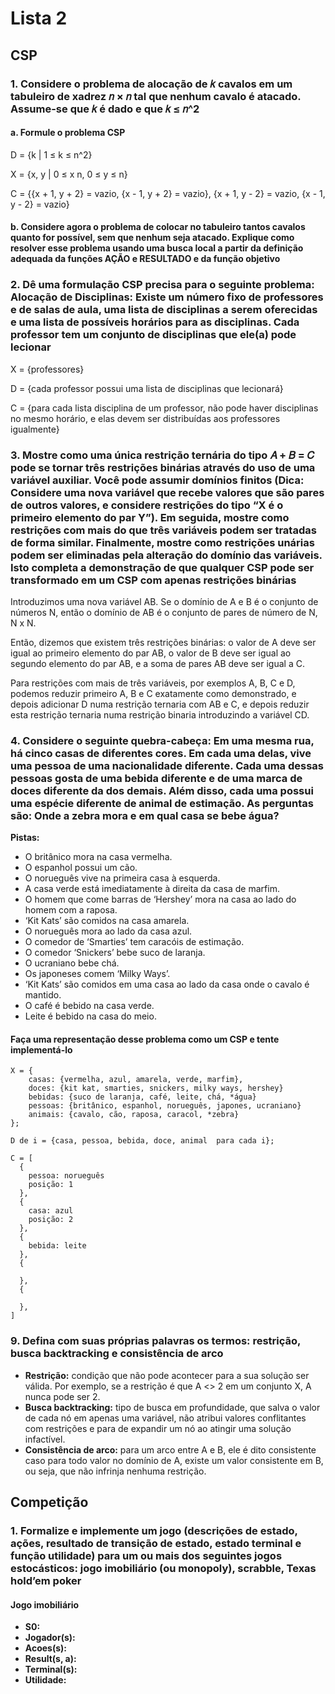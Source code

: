 # Lista 2

## CSP

### **1.** Considere o problema de alocação de 𝑘 cavalos em um tabuleiro de xadrez 𝑛 × 𝑛 tal que nenhum cavalo é atacado. Assume-se que 𝑘 é dado e que 𝑘 ≤ 𝑛^2

#### a. Formule o problema CSP

D = {k | 1 ≤ k ≤ n^2}

X = {x, y | 0 ≤ x n, 0 ≤ y ≤ n}

C = {{x + 1, y + 2} = vazio, {x - 1, y + 2} = vazio}, {x + 1, y - 2} = vazio, {x - 1, y - 2} = vazio}

#### b. Considere agora o problema de colocar no tabuleiro tantos cavalos quanto for possível, sem que nenhum seja atacado. Explique como resolver esse problema usando uma busca local a partir da definição adequada da funções AÇÃO e RESULTADO e da função objetivo

### **2.** Dê uma formulação CSP precisa para o seguinte problema: Alocação de Disciplinas: Existe um número fixo de professores e de salas de aula, uma lista de disciplinas a serem oferecidas e uma lista de possíveis horários para as disciplinas. Cada professor tem um conjunto de disciplinas que ele(a) pode lecionar

X = {professores}

D = {cada professor possui uma lista de disciplinas que lecionará}

C = {para cada lista disciplina de um professor, não pode haver disciplinas no mesmo horário, e elas devem ser distribuídas aos professores igualmente}

### **3.** Mostre como uma única restrição ternária do tipo 𝐴 + 𝐵 = 𝐶 pode se tornar três restrições binárias através do uso de uma variável auxiliar. Você pode assumir domínios finitos (Dica: Considere uma nova variável que recebe valores que são pares de outros valores, e considere restrições do tipo “X é o primeiro elemento do par Y”). Em seguida, mostre como restrições com mais do que três variáveis podem ser tratadas de forma similar. Finalmente, mostre como restrições unárias podem ser eliminadas pela alteração do domínio das variáveis. Isto completa a demonstração de que qualquer CSP pode ser transformado em um CSP com apenas restrições binárias

Introduzimos uma nova variável AB. Se o domínio de A e B é o conjunto de números N, então o domínio de AB é o conjunto de pares de número de N, N x N.

Então, dizemos que existem três restrições binárias: o valor de A deve ser igual ao primeiro elemento do par AB, o valor de B deve ser igual ao segundo elemento do par AB, e a soma de pares AB deve ser igual a C.

Para restrições com mais de três variáveis, por exemplos A, B, C e D, podemos reduzir primeiro A, B e C exatamente como demonstrado, e depois adicionar D numa restrição ternaria com AB e C, e depois reduzir esta restrição ternaria numa restrição binaria introduzindo a variável CD.

### **4.** Considere o seguinte quebra-cabeça: Em uma mesma rua, há cinco casas de diferentes cores. Em cada uma delas, vive uma pessoa de uma nacionalidade diferente. Cada uma dessas pessoas gosta de uma bebida diferente e de uma marca de doces diferente da dos demais. Além disso, cada uma possui uma espécie diferente de animal de estimação. As perguntas são: Onde a zebra mora e em qual casa se bebe água?

**Pistas:**

* O britânico mora na casa vermelha.
* O espanhol possui um cão.
* O norueguês vive na primeira casa à esquerda.
* A casa verde está imediatamente à direita da casa de marfim.
* O homem que come barras de ‘Hershey’ mora na casa ao lado do homem com a raposa.
* ‘Kit Kats’ são comidos na casa amarela.
* O norueguês mora ao lado da casa azul.
* O comedor de ‘Smarties’ tem caracóis de estimação.
* O comedor ‘Snickers’ bebe suco de laranja.
* O ucraniano bebe chá.
* Os japoneses comem ‘Milky Ways’.
* ‘Kit Kats’ são comidos em uma casa ao lado da casa onde o cavalo é mantido.
* O café é bebido na casa verde.
* Leite é bebido na casa do meio.

#### Faça uma representação desse problema como um CSP e tente implementá-lo

```
X = {
    casas: {vermelha, azul, amarela, verde, marfim},
    doces: {kit kat, smarties, snickers, milky ways, hershey}
    bebidas: {suco de laranja, café, leite, chá, *água}
    pessoas: {britânico, espanhol, norueguês, japones, ucraniano}
    animais: {cavalo, cão, raposa, caracol, *zebra}
};

D de i = {casa, pessoa, bebida, doce, animal  para cada i};

C = [
  {
    pessoa: norueguês
    posição: 1
  },
  {
    casa: azul
    posição: 2
  },
  {
    bebida: leite
  },
  {

  },
  {

  },
]
```

### **9.** Defina com suas próprias palavras os termos: restrição, busca backtracking e consistência de arco

* **Restrição:** condição que não pode acontecer para a sua solução ser válida. Por exemplo, se a restrição é que A <> 2 em um conjunto X, A nunca pode ser 2.
* **Busca backtracking:** tipo de busca em profundidade, que salva o valor de cada nó em apenas uma variável, não atribui valores conflitantes com restrições e para de expandir um nó ao atingir uma solução infactível.
* **Consistência de arco:** para um arco entre A e B, ele é dito consistente caso para todo valor no domínio de A, existe um valor consistente em B, ou seja, que não infrinja nenhuma restrição.

## Competição

### **1.** Formalize e implemente um jogo (descrições de estado, ações, resultado de transição de estado, estado terminal e função utilidade) para um ou mais dos seguintes jogos estocásticos: jogo imobiliário (ou monopoly), scrabble, Texas hold’em poker

#### Jogo imobiliário

* **S0:** 
* **Jogador(s):** 
* **Acoes(s):** 
* **Result(s, a):** 
* **Terminal(s):** 
* **Utilidade:** 